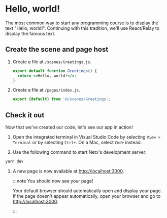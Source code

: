 # Hello, world!

The most common way to start any programming course is to display the text "Hello, world!". Continuing with this tradition, we'll use React/Relay to display the famous text.

## Create the scene and page host

1. Create a file at `/scenes/Greetings.js`.

   ```jsx title="@/scenes/Greetings.js"
   export default function Greetings() {
     return <>Hello, world!</>;
   }
   ```

1. Create a file at `/pages/index.js`.

   ```jsx title="@/pages/index.js"
   export {default} from '@/scenes/Greetings';
   ```

## Check it out

Now that we've created our code, let's see our app in action!

1. Open the integrated terminal in Visual Studio Code by selecting `View > Terminal` or by selecting `Ctrl+`. On a Mac, select `Cmd+` instead.

1. Use the following command to start Netx's development server:

```sh
yarn dev
```

1. A new page is now available at [http://localhost:3000](http://localhost:3000).

   :::note You should now see your page!

   Your default browser should automatically open and display your page. If the page doesn't appear automatically, open your browser and go to [http://localhost:3000](http://localhost:3000).

   :::
